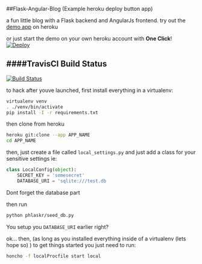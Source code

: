 ##Flask-Angular-Blog (Example heroku deploy button app)

a fun little blog with a Flask backend and AngularJs frontend.
try out the [demo app](https://phlaskr.herokuapp.com) on heroku


or just start the demo on your own heroku account with __One Click__!
[![Deploy](https://www.herokucdn.com/deploy/button.png)](https://heroku.com/deploy)

####TravisCI Build Status
---
[![Build Status](https://travis-ci.org/jstacoder/flask-angular-blog.svg?branch=master)](https://travis-ci.org/jstacoder/flask-angular-blog)

to hack after youve launched, first install everything in a virtualenv:
```bash
virtualenv venv
. ./venv/bin/activate
pip install -I -r requirements.txt
```
then clone from heroku
```bash
heroku git:clone --app APP_NAME
cd APP_NAME
```
then, just create a file called `local_settings.py` and just add a class for your sensitive settings ie:

```python
class LocalConfig(object):
    SECRET_KEY = 'somesecret'
    DATABASE_URI = 'sqlite:///test.db
```
Dont forget the database part

then run 
```bash
python phlaskr/seed_db.py
```
You setup you `DATABASE_URI` earlier right?

ok... then, (as long as you installed everything inside of a virtualenv (lets hope so) ) 
to get things started you just need to run:

```bash
honcho -f localProcfile start local
```

